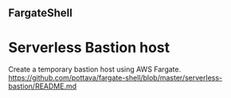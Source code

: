 FargateShell
---

# Serverless Bastion host

Create a temporary bastion host using AWS Fargate.  
https://github.com/pottava/fargate-shell/blob/master/serverless-bastion/README.md

